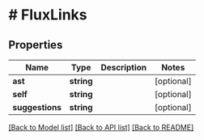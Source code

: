 # # FluxLinks

## Properties

Name | Type | Description | Notes
------------ | ------------- | ------------- | -------------
**ast** | **string** |  | [optional] 
**self** | **string** |  | [optional] 
**suggestions** | **string** |  | [optional] 

[[Back to Model list]](../../README.md#documentation-for-models) [[Back to API list]](../../README.md#documentation-for-api-endpoints) [[Back to README]](../../README.md)


